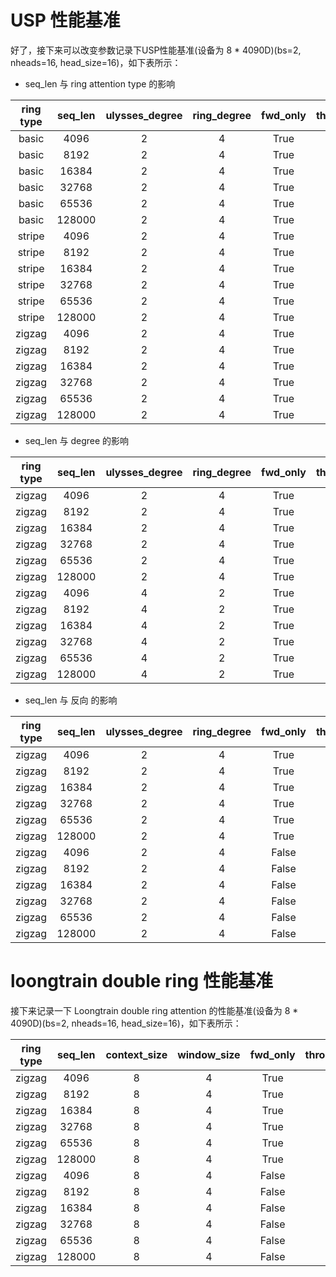# USP 性能基准

好了，接下来可以改变参数记录下USP性能基准(设备为 8 * 4090D)(bs=2, nheads=16, head_size=16)，如下表所示：

- seq_len 与 ring attention type 的影响 

| ring type | seq_len | ulysses_degree | ring_degree | fwd_only | throughput(iters/s) | latency(ms/iter) | peak memory(MB/device) | speed(TFLOPS) |
| :----: | :----: | :----: | :----: | :----: | :----: | :----: | :----: | :----: |
| basic | 4096 | 2 | 4 | True | 84.019 | 11.902 | 240 | 11.5 |
| basic | 8192 | 2 | 4 | True | 84.852 | 11.785 | 480 | 46.6 |
| basic | 16384 | 2 | 4 | True | 44.255 | 22.596 | 960 | 97.3 |
| basic | 32768 | 2 | 4 | True | 12.837 | 77.898 | 1920 | 112.9 |
| basic | 65536 | 2 | 4 | True | 6.444 | 155.191 | 3841 | 226.7 |
| basic | 128000 | 2 | 4 | True | 2.644 | 378.174 | 7518.9 | 354.9 |
| stripe | 4096 | 2 | 4 | True | 59.643 | 16.767 | 244.1 | 8.2 |
| stripe | 8192 | 2 | 4 | True | 48.455 | 20.638 | 488.3 | 26.6 |
| stripe | 16384 | 2 | 4 | True | 31.839 | 31.408 | 976.7 | 70.0 |
| stripe | 32768 | 2 | 4 | True | 17.832 | 56.078 | 1953.5 | 156.8 |
| stripe | 65536 | 2 | 4 | True | 6.540 | 152.911 | 3907.0 | 230.1 |
| stripe | 128000 | 2 | 4 | True | 3.184 | 314.057 | 7638.8 | 427.3 |
| zigzag | 4096 | 2 | 4 | True | 71.727 | 13.942 | 240.1 | 9.8 |
| zigzag | 8192 | 2 | 4 | True | 44.264 | 22.592 | 480.3 | 24.3 |
| zigzag | 16384 | 2 | 4 | True | 32.001 | 31.249 | 960.5 | 70.4 |
| zigzag | 32768 | 2 | 4 | True | 17.036 | 58.700 | 1921 | 149.8 |
| zigzag | 65536 | 2 | 4 | True | 6.026 | 165.935 | 3842.0 | 212.0 |
| zigzag | 128000 | 2 | 4 | True | 3.123 | 320.243 | 7514.0 | 419.1 |


- seq_len 与 degree 的影响 

| ring type | seq_len | ulysses_degree | ring_degree | fwd_only | throughput(iters/s) | latency(ms/iter) | peak memory(MB/device) | speed(TFLOPS) |
| :----: | :----: | :----: | :----: | :----: | :----: | :----: | :----: | :----: |
| zigzag | 4096 | 2 | 4 | True | 71.727 | 13.942 | 240.1 | 9.8 |
| zigzag | 8192 | 2 | 4 | True | 44.264 | 22.592 | 480.3 | 24.3 |
| zigzag | 16384 | 2 | 4 | True | 32.001 | 31.249 | 960.5 | 70.4 |
| zigzag | 32768 | 2 | 4 | True | 17.036 | 58.700 | 1921 | 149.8 |
| zigzag | 65536 | 2 | 4 | True | 6.026 | 165.935 | 3842.0 | 212.0 |
| zigzag | 128000 | 2 | 4 | True | 3.123 | 320.243 | 7514.0 | 419.1 |
| zigzag | 4096 | 4 | 2 | True | 203.134 | 4.923 | 240.1 | 27.9 |
| zigzag | 8192 | 4 | 2 | True | 102.374 | 9.768 | 480.3 | 56.3 |
| zigzag | 16384 | 4 | 2 | True | 51.234 | 19.518 | 960.5 | 112.7 |
| zigzag | 32768 | 4 | 2 | True | 19.720 | 50.709 | 1921 | 173.5 |
| zigzag | 65536 | 4 | 2 | True | 8.613 | 116.098 | 3842.0 | 303.1 |
| zigzag | 128000 | 4 | 2 | True | 3.639 | 274.807 | 7514.0 | 488.4 |


- seq_len 与 反向 的影响 

| ring type | seq_len | ulysses_degree | ring_degree | fwd_only | throughput(iters/s) | latency(ms/iter) | peak memory(MB/device) | speed(TFLOPS) |
| :----: | :----: | :----: | :----: | :----: | :----: | :----: | :----: | :----: |
| zigzag | 4096 | 2 | 4 | True | 71.727 | 13.942 | 240.1 | 9.8 |
| zigzag | 8192 | 2 | 4 | True | 44.264 | 22.592 | 480.3 | 24.3 |
| zigzag | 16384 | 2 | 4 | True | 32.001 | 31.249 | 960.5 | 70.4 |
| zigzag | 32768 | 2 | 4 | True | 17.036 | 58.700 | 1921 | 149.8 |
| zigzag | 65536 | 2 | 4 | True | 6.026 | 165.935 | 3842.0 | 212.0 |
| zigzag | 128000 | 2 | 4 | True | 3.123 | 320.243 | 7514.0 | 419.1 |
| zigzag | 4096 | 2 | 4 | False | 31.615 | 31.631 | 240.1 | 15.2 |
| zigzag | 8192 | 2 | 4 | False | 20.200 | 49.505 | 480.3 | 38.8 |
| zigzag | 16384 | 2 | 4 | False | 10.513 | 95.121 | 960.5 | 80.9 |
| zigzag | 32768 | 2 | 4 | False | 5.714 | 175.013 | 1921 | 175.9 |
| zigzag | 65536 | 2 | 4 | False | 2.134 | 468.519 | 3842.0 | 262.8 |
| zigzag | 128000 | 2 | 4 | False | 1.170 | 854.512 | 7514.0 | 549.7 |


# loongtrain double ring 性能基准

接下来记录一下 Loongtrain double ring attention 的性能基准(设备为 8 * 4090D)(bs=2, nheads=16, head_size=16)，如下表所示：

| ring type | seq_len | context_size | window_size | fwd_only | throughput(iters/s) | latency(ms/iter) | peak memory(MB/device) | speed(TFLOPS) |
| :----: | :----: | :----: | :----: | :----: | :----: | :----: | :----: | :----: |
| zigzag | 4096 | 8 | 4 | True | 57.112 | 17.509 | 228.1 | 7.8 |
| zigzag | 8192 | 8 | 4 | True | 46.554 | 21.480 | 456.3 | 25.6 |
| zigzag | 16384 | 8 | 4 | True | 30.797 | 32.471 | 912.7 | 67.7 |
| zigzag | 32768 | 8 | 4 | True | 17.982 | 55.610 | 1825.5 | 158.2 |
| zigzag | 65536 | 8 | 4 | True | 7.416 | 134.849 | 3651.0 | 260.9 |
| zigzag | 128000 | 8 | 4 | True | 3.270 | 305.810 | 7145.8 | 438.8 |
| zigzag | 4096 | 8 | 4 | False | 29.410 | 34.002 | 228.1 | 14.1 |
| zigzag | 8192 | 8 | 4 | False | 18.230 | 54.853 | 456.4 | 35.1 |
| zigzag | 16384 | 8 | 4 | False | 10.783 | 92.736 | 912.7 | 83.0 |
| zigzag | 32768 | 8 | 4 | False | 5.580 | 179.200 | 1825.5 | 171.8 |
| zigzag | 65536 | 8 | 4 | False | 1.774 | 563.702 | 3651.0 | 218.4 |
| zigzag | 128000 | 8 | 4 | False | 0.998 | 1001.561 | 7145.8 | 469.0 |

